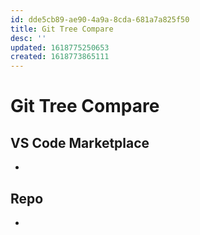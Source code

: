 ```yaml
---
id: dde5cb89-ae90-4a9a-8cda-681a7a825f50
title: Git Tree Compare
desc: ''
updated: 1618775250653
created: 1618773865111
---
```


# Git Tree Compare

>

## VS Code Marketplace

-

## Repo

-
